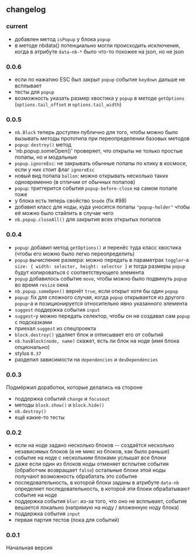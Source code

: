 ## changelog

### current
- добавлен метод `isPopup` у блока `popup`
- в методе nbdata() потенциально могли происходить исключения, когда в атрибуте `data-nb-*` было что-то похожее на json, но не json

### 0.0.6
- если по нажатию ESC был закрыт `popup` событие `keydown` дальше не всплывает
- тесты для `popup`
- возможность указать размер хвостика у `popup` в методе `getOptions` (`options.tail_offset` и `options.tail_width`)

### 0.0.5
- `nb.Block` теперь доступен публично для того, чтобы можно было вызывать методы прототипа при переопределении базовых методов
- `popup`: `destroy()` метод
- 'nb.popup.someOpen()' проверяет, что открыты не только простые попапы, но и модальные
- `popup.ignoreEsc`: не закрывать обычные попапы по клику в космосе, если у них стоит флаг `ignoreEsc`
- новый вид попапа `ballon`: можно открывать несколько таких одновременно (в отличии от обычных попапов)
- `popup`: триггерится события `popup-before-close` на самом попапе тоже
- у блока есть теперь свойство `$node` (fix #98)
- добавил класс для ноды, куда уносятся попапы `"popup-holder"` чтобы её можно было стайлить в случае чего
- `nb.popup.closeAll()` для закрытия всех открытых попапов

### 0.0.4
- `popup`: добавил метод `getOptions()` и перенёс туда класс хвостика (чтобы его можно было легко переопределить)
- `popup` вычисление размера: можно передать в параметрах `toggler`-а `size: { width: selector, height: selector }` и тогда размеры
  `popup` будут копироваться с соответствующего элемента
- `popup` добавилось событие `move`, чтобы можно было подвинуть `popup` во время `resize` окна
- `nb.popup.someOpen()` вернёт `true`, если открыт хотя бы один `popup`
- `popup`: fix для сложного случая, когда `popup` открывается из другого `popup`-а и позиционируется относительно явно указанного элемента
- `suggest` поддержка события `input`
- `suggest`-у можно передать селектор, чтобы он не создавал сам `popup` с подсказками
- приехал `suggest` из спецпроекта
- `block.destroy()` удаляет блок и отписывает его от событий
- `nb.hasBlock(node, name)` скажет, есть ли блок на ноде (имя блока опционально)
- stylus `0.37`
- разделил зависимости на `dependencies` и `devDependencies`

### 0.0.3
Подмёржил доработки, которые делались на стороне
- поддержка событий `change` и `focusout`
- методы `block.show()` и `block.hide()`
- `nb.destroy()`
- ещё какие-то тесты

### 0.0.2
- если на ноде задано несколько блоков -- создаётся несколько независимых блоков (а не микс из блоков, как было раньше)
- событие на ноде с нескольким блоками услышат все блоки
- даже если один из блоков ноды отменяет всплытие события (обработчик возвращает `false`) остальные блоки этой ноды
  получают возможность обрабатать это событие
- последовательность, в которой блоки заданы в атрибуте `data-nb` определяет последовательность, в которой эти блоки обрабатывают событие на ноде
- поддержка события `blur`: из-за того, что оно не всплывает, событие вешается локально (напрямую на ноду / вложенную ноду блока)
- поддержка события `input`
- первая партия тестов (пока для событий)

### 0.0.1
Начальная версия
